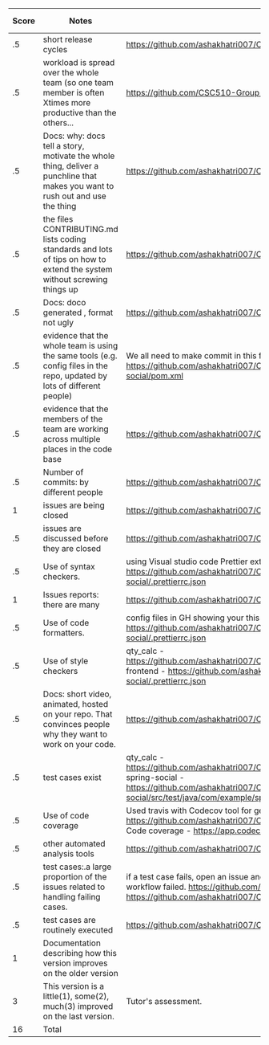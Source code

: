 |Score|Notes| Evidence|Self Assessment
|-|-----|---------|----
|.5| short release cycles|https://github.com/ashakhatri007/CSC510_Group25_Project1/releases|3|
|.5| workload is spread over the whole team (so one team member is often Xtimes more productive than the others...|https://github.com/CSC510-Group-25/CSC510_Group25_Project1/graphs/contributors|3|
|.5|Docs: why: docs tell a story, motivate the whole thing, deliver a punchline that makes you want to rush out and use the thing |https://github.com/ashakhatri007/CSC510_Group25_Project1/blob/main/README.md |3|
|.5|the files CONTRIBUTING.md lists coding standards and lots of tips on how to extend the system without screwing things up  |https://github.com/ashakhatri007/CSC510_Group25_Project1/blob/main/CONTRIBUTING.md |3|
|.5|Docs: doco generated , format not ugly  | https://github.com/ashakhatri007/CSC510_Group25_Project1/blob/main/README.md |3|
|.5|evidence that the whole team is using the same tools (e.g. config files in the repo, updated by lots of different people) |We all need to make commit in this file -https://github.com/ashakhatri007/CSC510_Group25_Project1/blob/main/spring-social/pom.xml |3|
|.5|evidence that the members of the team are working across multiple places in the code base |https://github.com/ashakhatri007/CSC510_Group25_Project1/pulse |3|
|.5|Number of commits: by different people  |https://github.com/ashakhatri007/CSC510_Group25_Project1/graphs/contributors|3|
|1|issues are being closed | https://github.com/ashakhatri007/CSC510_Group25_Project1/issues|3|
|.5|issues are discussed before they are closed |https://github.com/ashakhatri007/CSC510_Group25_Project1/issues|3|
|.5|Use of syntax checkers. | using Visual studio code Prettier extension syntax checking capabilities -https://github.com/ashakhatri007/CSC510_Group25_Project1/blob/main/react-social/.prettierrc.json|3|
|1|Issues reports: there are many  | https://github.com/ashakhatri007/CSC510_Group25_Project1/issues| 3|
|.5|Use of code formatters. | config files in GH showing your this formatter's config - https://github.com/ashakhatri007/CSC510_Group25_Project1/blob/main/react-social/.prettierrc.json| 3|
|.5|Use of style checkers | qty_calc - https://github.com/ashakhatri007/CSC510_Group25_Project1/blob/main/qty_calc/pom.xml frontend - https://github.com/ashakhatri007/CSC510_Group25_Project1/blob/main/react-social/.prettierrc.json |3|
|.5|Docs: short video, animated, hosted on your repo. That convinces people why they want to work on your code. | https://github.com/ashakhatri007/CSC510_Group25_Project1/blob/main/README.md |3|
|.5|test cases exist  | qty_calc -https://github.com/ashakhatri007/CSC510_Group25_Project1/tree/main/qty_calc/src/test/java spring-social - https://github.com/ashakhatri007/CSC510_Group25_Project1/tree/main/spring-social/src/test/java/com/example/springsocial |3|
|.5|Use of code coverage  | Used travis with Codecov tool for generating code coverage report https://github.com/ashakhatri007/CSC510_Group25_Project1/blob/main/qty_calc/.travis.yml Code coverage - https://app.codecov.io/gh/ashakhatri007/CSC510_Group25_Project1| 3|
|.5|other automated analysis tools  | https://github.com/ashakhatri007/CSC510_Group25_Project1/actions| 3|
|.5|test cases:.a large proportion of the issues related to handling failing cases. | if a test case fails, open an issue and fix it. Created issues and fixed the cases wherein workflow failed. https://github.com/ashakhatri007/CSC510_Group25_Project1/issues/53, https://github.com/ashakhatri007/CSC510_Group25_Project1/issues/40| 3|
|.5|test cases are routinely executed | https://github.com/ashakhatri007/CSC510_Group25_Project1/actions| 3|
|1|Documentation describing how this version improves on the older version| |0|
|3|This version is a little(1), some(2), much(3) improved on the last version.|Tutor's assessment.| 
|16| Total|
